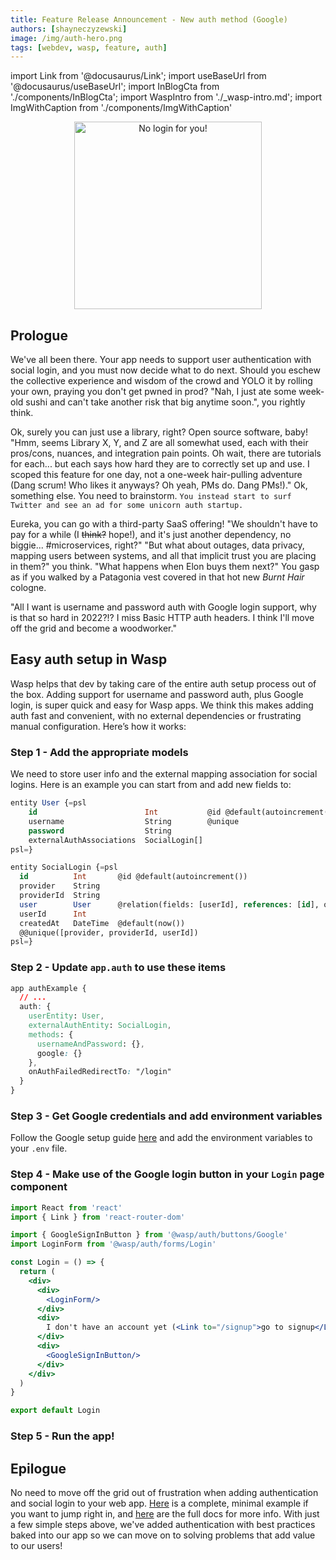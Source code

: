 ```yaml
---
title: Feature Release Announcement - New auth method (Google)
authors: [shayneczyzewski]
image: /img/auth-hero.png
tags: [webdev, wasp, feature, auth]
---
```


import Link from '@docusaurus/Link';
import useBaseUrl from '@docusaurus/useBaseUrl';
import InBlogCta from './components/InBlogCta';
import WaspIntro from './_wasp-intro.md';
import ImgWithCaption from './components/ImgWithCaption'

<p align="center">
  <img alt="No login for you!"
      src={useBaseUrl('img/auth-hero.png')}
      width="300px"
  />
</p>

<!--truncate-->

<WaspIntro />
<InBlogCta />

## Prologue

We've all been there. Your app needs to support user authentication with social login, and you must now decide what to do next. Should you eschew the collective experience and wisdom of the crowd and YOLO it by rolling your own, praying you don't get pwned in prod? "Nah, I just ate some week-old sushi and can't take another risk that big anytime soon.", you rightly think.

Ok, surely you can just use a library, right? Open source software, baby! "Hmm, seems Library X, Y, and Z are all somewhat used, each with their pros/cons, nuances, and integration pain points. Oh wait, there are tutorials for each... but each says how hard they are to correctly set up and use. I scoped this feature for one day, not a one-week hair-pulling adventure (Dang scrum! Who likes it anyways? Oh yeah, PMs do. Dang PMs!)." Ok, something else. You need to brainstorm. `You instead start to surf Twitter and see an ad for some unicorn auth startup.`

Eureka, you can go with a third-party SaaS offering! "We shouldn't have to pay for a while (I ~~think?~~ hope!), and it's just another dependency, no biggie... #microservices, right?" "But what about outages, data privacy, mapping users between systems, and all that implicit trust you are placing in them?" you think. "What happens when Elon buys them next?" You gasp as if you walked by a Patagonia vest covered in that hot new *Burnt Hair* cologne.

"All I want is username and password auth with Google login support, why is that so hard in 2022?!? I miss Basic HTTP auth headers. I think I'll move off the grid and become a woodworker."

## Easy auth setup in Wasp

Wasp helps that dev by taking care of the entire auth setup process out of the box. Adding support for username and password auth, plus Google login, is super quick and easy for Wasp apps. We think this makes adding auth fast and convenient, with no external dependencies or frustrating manual configuration. Here’s how it works:

### Step 1 - Add the appropriate models

We need to store user info and the external mapping association for social logins. Here is an example you can start from and add new fields to:

```sql title="./main.wasp"
entity User {=psl
    id                        Int           @id @default(autoincrement())
    username                  String        @unique
    password                  String
    externalAuthAssociations  SocialLogin[]
psl=}

entity SocialLogin {=psl
  id          Int       @id @default(autoincrement())
  provider    String
  providerId  String
  user        User      @relation(fields: [userId], references: [id], onDelete: Cascade)
  userId      Int
  createdAt   DateTime  @default(now())
  @@unique([provider, providerId, userId])
psl=}
```

### Step 2 - Update `app.auth` to use these items

```css title="./main.wasp"
app authExample {
  // ...
  auth: {
    userEntity: User,
    externalAuthEntity: SocialLogin,
    methods: {
      usernameAndPassword: {},
      google: {}
    },
    onAuthFailedRedirectTo: "/login"
  }
}
```

### Step 3 - Get Google credentials and add environment variables

Follow the Google setup guide [here](https://wasp-lang.dev/docs/integrations/google) and add the environment variables to your `.env` file.

### Step 4 - Make use of the Google login button in your `Login` page component

```jsx title="./src/client/auth/Login.js"
import React from 'react'
import { Link } from 'react-router-dom'

import { GoogleSignInButton } from '@wasp/auth/buttons/Google'
import LoginForm from '@wasp/auth/forms/Login'

const Login = () => {
  return (
    <div>
      <div>
        <LoginForm/>
      </div>
      <div>
        I don't have an account yet (<Link to="/signup">go to signup</Link>).
      </div>
      <div>
        <GoogleSignInButton/>
      </div>
    </div>
  )
}

export default Login
```

### Step 5 - Run the app!

## Epilogue

No need to move off the grid out of frustration when adding authentication and social login to your web app. [Here](https://github.com/shayneczyzewski/authExample) is a complete, minimal example if you want to jump right in, and [here](https://wasp-lang.dev/docs/language/features#authentication--authorization) are the full docs for more info. With just a few simple steps above, we've added authentication with best practices baked into our app so we can move on to solving problems that add value to our users!
